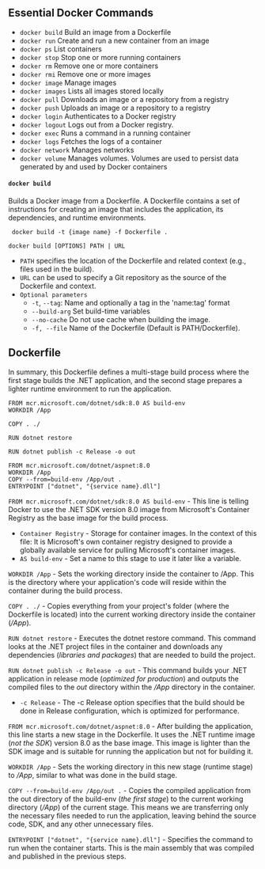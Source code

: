 
## Essential Docker Commands
 - `docker build` Build an image from a Dockerfile
 - `docker run` Create and run a new container from an image
 - `docker ps` List containers
 - `docker stop` Stop one or more running containers
 - `docker rm` Remove one or more containers
 - `docker rmi` Remove one or more images
 - `docker image` Manage images
  - `docker images` Lists all images stored locally
 - `docker pull` Downloads an image or a repository from a registry
 - `docker push` Uploads an image or a repository to a registry
 - `docker login` Authenticates to a Docker registry
 - `docker logout` Logs out from a Docker registry.
 - `docker exec` Runs a command in a running container
 - `docker logs` Fetches the logs of a container
 - `docker network` Manages networks
 - `docker volume` Manages volumes. Volumes are used to persist data generated by and used by Docker containers

 
 #### `docker build`
 Builds a Docker image from a Dockerfile. A Dockerfile contains a set of instructions for creating an image that includes the application, its dependencies, and runtime environments.

 ` docker build -t {image name} -f Dockerfile .`

 `docker build [OPTIONS] PATH | URL`
  - `PATH` specifies the location of the Dockerfile and related context (e.g., files used in the build).
  - `URL` can be used to specify a Git repository as the source of the Dockerfile and context.
  - `Optional parameters`
    - `-t`, `--tag`: Name and optionally a tag in the 'name:tag' format
    - `--build-arg` Set build-time variables
    - `--no-cache` Do not use cache when building the image.
    - `-f, --file` Name of the Dockerfile (Default is PATH/Dockerfile).

## Dockerfile
In summary, this Dockerfile defines a multi-stage build process where the first stage builds the .NET application, and the second stage prepares a lighter runtime environment to run the application.

```docker
FROM mcr.microsoft.com/dotnet/sdk:8.0 AS build-env
WORKDIR /App

COPY . ./

RUN dotnet restore

RUN dotnet publish -c Release -o out

FROM mcr.microsoft.com/dotnet/aspnet:8.0
WORKDIR /App
COPY --from=build-env /App/out .
ENTRYPOINT ["dotnet", "{service name}.dll"]
```

`FROM mcr.microsoft.com/dotnet/sdk:8.0 AS build-env` - This line is telling Docker to use the .NET SDK version 8.0 image from Microsoft's Container Registry as the base image for the build process.
  - `Container Registry` - Storage for container images. In the context of this file: It is Microsoft's own container registry designed to provide a globally available service for pulling Microsoft's container images.
  - `AS build-env` - Set a name to this stage to use it later like a variable.

`WORKDIR /App` - Sets the working directory inside the container to /App. This is the directory where your application's code will reside within the container during the build process.

`COPY . ./` - Copies everything from your project's folder (where the Dockerfile is located) into the current working directory inside the container (*/App*).

`RUN dotnet restore` - Executes the dotnet restore command. This command looks at the .NET project files in the container and downloads any dependencies (*libraries and packages*) that are needed to build the project.

`RUN dotnet publish -c Release -o out` - This command builds your .NET application in release mode (*optimized for production*) and outputs the compiled files to the *out* directory within the */App* directory in the container.
 - `-c Release` - The -c Release option specifies that the build should be done in Release configuration, which is optimized for performance.

`FROM mcr.microsoft.com/dotnet/aspnet:8.0` - After building the application, this line starts a new stage in the Dockerfile. It uses the .NET runtime image (*not the SDK*) version 8.0 as the base image. This image is lighter than the SDK image and is suitable for running the application but not for building it.

`WORKDIR /App` - Sets the working directory in this new stage (runtime stage) to */App*, similar to what was done in the build stage.

`COPY --from=build-env /App/out .` - Copies the compiled application from the out directory of the build-env (*the first stage*) to the current working directory (*/App*) of the current stage. This means we are transferring only the necessary files needed to run the application, leaving behind the source code, SDK, and any other unnecessary files.

`ENTRYPOINT ["dotnet", "{service name}.dll"]` - Specifies the command to run when the container starts. This is the main assembly that was compiled and published in the previous steps.
